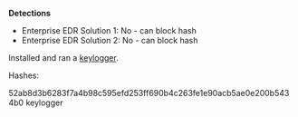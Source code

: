 **Detections**
* Enterprise EDR Solution 1: No - can block hash
* Enterprise EDR Solution 2: No - can block hash

Installed and ran a [keylogger](https://github.com/caseyscarborough/keylogger).

Hashes:

52ab8d3b6283f7a4b98c595efd253ff690b4c263fe1e90acb5ae0e200b5434b0	keylogger